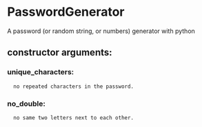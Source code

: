 # PasswordGenerator
A password (or random string, or numbers) generator with python

## constructor arguments:
   ### unique_characters:
      no repeated characters in the password.
  ### no_double:
      no same two letters next to each other.
  
